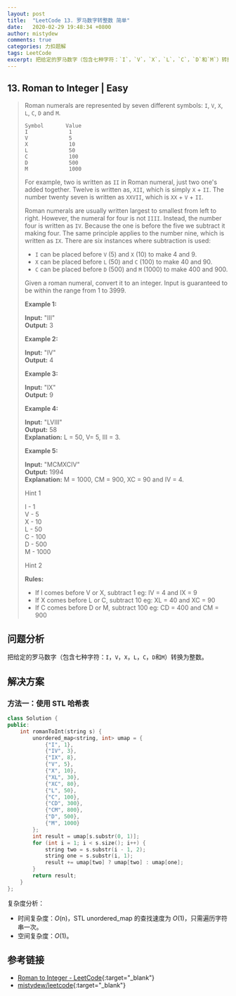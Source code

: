 ```yaml
---
layout: post
title:  "LeetCode 13. 罗马数字转整数 简单"
date:   2020-02-29 19:48:34 +0800
author: mistydew
comments: true
categories: 力扣题解
tags: LeetCode
excerpt: 把给定的罗马数字（包含七种字符：`I`，`V`，`X`，`L`，`C`，`D`和`M`）转换为整数。
---
```

## 13. Roman to Integer | Easy

> Roman numerals are represented by seven different symbols: `I`, `V`, `X`, `L`, `C`, `D` and `M`.
> 
> ```
> Symbol       Value
> I             1
> V             5
> X             10
> L             50
> C             100
> D             500
> M             1000
> ```
> 
> For example, two is written as `II` in Roman numeral, just two one's added together. Twelve is written as, `XII`, which is simply `X` + `II`. The number twenty seven is written as `XXVII`, which is `XX` + `V` + `II`.
> 
> Roman numerals are usually written largest to smallest from left to right. However, the numeral for four is not `IIII`. Instead, the number four is written as `IV`. Because the one is before the five we subtract it making four. The same principle applies to the number nine, which is written as `IX`. There are six instances where subtraction is used:
> 
> * `I` can be placed before `V` (5) and `X` (10) to make 4 and 9. 
> * `X` can be placed before `L` (50) and `C` (100) to make 40 and 90. 
> * `C` can be placed before `D` (500) and `M` (1000) to make 400 and 900.
> 
> Given a roman numeral, convert it to an integer. Input is guaranteed to be within the range from 1 to 3999.
> 
> **Example 1:**
> 
> **Input:** "III"<br>
> **Output:** 3
> 
> **Example 2:**
> 
> **Input:** "IV"<br>
> **Output:** 4
> 
> **Example 3:**
> 
> **Input:** "IX"<br>
> **Output:** 9
> 
> **Example 4:**
> 
> **Input:** "LVIII"<br>
> **Output:** 58<br>
> **Explanation:** L = 50, V= 5, III = 3.
> 
> **Example 5:**
> 
> **Input:** "MCMXCIV"<br>
> **Output:** 1994<br>
> **Explanation:** M = 1000, CM = 900, XC = 90 and IV = 4.
> 
> Hint 1
> 
> I - 1<br>
> V - 5<br>
> X - 10<br>
> L - 50<br>
> C - 100<br>
> D - 500<br>
> M - 1000
> 
> Hint 2
> 
> **Rules:**
> * If I comes before V or X, subtract 1 eg: IV = 4 and IX = 9
> * If X comes before L or C, subtract 10 eg: XL = 40 and XC = 90
> * If C comes before D or M, subtract 100 eg: CD = 400 and CM = 900

## 问题分析

把给定的罗马数字（包含七种字符：`I`，`V`，`X`，`L`，`C`，`D`和`M`）转换为整数。

## 解决方案

### 方法一：使用 STL 哈希表

```cpp
class Solution {
public:
    int romanToInt(string s) {
        unordered_map<string, int> umap = {
            {"I", 1},
            {"IV", 3},
            {"IX", 8},
            {"V", 5},
            {"X", 10},
            {"XL", 30},
            {"XC", 80},
            {"L", 50},
            {"C", 100},
            {"CD", 300},
            {"CM", 800},
            {"D", 500},
            {"M", 1000}
        };
        int result = umap[s.substr(0, 1)];
        for (int i = 1; i < s.size(); i++) {
            string two = s.substr(i - 1, 2);
            string one = s.substr(i, 1);
            result += umap[two] ? umap[two] : umap[one];
        }
        return result;
    }
};
```

复杂度分析：
* 时间复杂度：_O_(n)，STL unordered_map 的查找速度为 _O_(1)，只需遍历字符串一次。
* 空间复杂度：_O_(1)。

## 参考链接

* [Roman to Integer - LeetCode](https://leetcode.com/problems/roman-to-integer/){:target="_blank"}
* [mistydew/leetcode](https://github.com/mistydew/leetcode){:target="_blank"}
